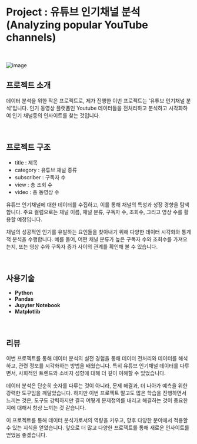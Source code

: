 # Project : 유튜브 인기채널 분석(Analyzing popular YouTube channels)

<br/>

![image](https://github.com/siilver94/Analyzing-popular-YouTube-channels/assets/57824945/966d497b-b262-4774-993f-b3c4ac3c8411)

## 프로젝트 소개
데이터 분석을 위한 작은 프로젝트로,
 제가 진행한 이번 프로젝트는 '유튜브 인기채널 분석'입니다. 인기 동영상 플랫폼인 Youtube 데이터들을 전처리하고 분석하고 시각화하여 인기 채널등의 인사이트를 찾는 것입니다.

<br/>

## 프로젝트 구조

- title : 제목
- category : 유튜브 채널 종류
- subscriber : 구독자 수
- view : 총 조회 수
- video : 총 동영상 수

 유튜브 인기채널에 대한 데이터를 수집하고, 이를 통해 채널의 특성과 성장 경향을 탐색합니다. 주요 컬럼으로는 채널 이름, 채널 분류, 구독자 수, 조회수, 그리고 영상 수를 활용할 예정입니다.

채널의 성공적인 인기를 유발하는 요인들을 찾아내기 위해 다양한 데이터 시각화와 통계적 분석을 수행합니다. 예를 들어, 어떤 채널 분류가 높은 구독자 수와 조회수를 가져오는지, 또는 영상 수와 구독자 증가 사이의 관계를 확인해 볼 수 있습니다.


<br/>

## 사용기술

- **Python**
- **Pandas**
- **Jupyter Notebook**
- **Matplotlib**

<br/>

## 리뷰

이번 프로젝트를 통해 데이터 분석의 실전 경험을 통해 데이터 전처리와 데이터를 해석하고, 관련 정보를 시각화하는 방법을 배웠습니다. 특히 유튜브 인기채널 데이터를 다루면서, 사회적인 트렌드와 소비자 성향에 대해 더 깊이 이해할 수 있었습니다.

데이터 분석은 단순히 숫자를 다루는 것이 아니라, 문제 해결과, 더 나아가 예측을 위한 강력한 도구임을 깨달았습니다. 하지만 이번 프로젝트 말고도 많은 학습을 진행하면서 느끼는 것은, 도구도 강력하지만 결국 어떻게 문제정의를 내리고 해결하는 것이 중요한지에 대해서 항상 느끼는 것 같습니다.

이 프로젝트를 통해 데이터 분석가로서의 역량을 키우고, 향후 다양한 분야에서 적용할 수 있는 지식을 얻었습니다. 앞으로 더 많고 다양한 프로젝트를 통해 새로운 인사이트를 얻었음 좋겠습니다.
